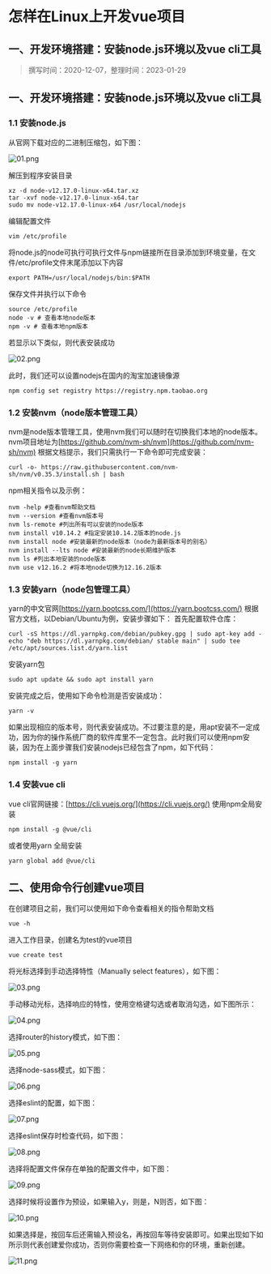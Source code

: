 # 怎样在Linux上开发vue项目

##  一、开发环境搭建：安装node.js环境以及vue cli工具

> 撰写时间：2020-12-07，整理时间：2023-01-29

##  一、开发环境搭建：安装node.js环境以及vue cli工具

### 1.1 安装node.js

从官网下载对应的二进制压缩包，如下图：

![01.png](../img/08-01.png)

解压到程序安装目录

```shell
xz -d node-v12.17.0-linux-x64.tar.xz
tar -xvf node-v12.17.0-linux-x64.tar
sudo mv node-v12.17.0-linux-x64 /usr/local/nodejs
```

编辑配置文件

```shell
vim /etc/profile
```

将node.js的node可执行可执行文件与npm链接所在目录添加到环境变量，在文件/etc/profile文件末尾添加以下内容

```shell
export PATH=/usr/local/nodejs/bin:$PATH
```

保存文件并执行以下命令

```shell
source /etc/profile
node -v # 查看本地node版本
npm -v # 查看本地npm版本
```

若显示以下类似，则代表安装成功

![02.png](../img/08-02.png)

此时，我们还可以设置nodejs在国内的淘宝加速镜像源

```shell
npm config set registry https://registry.npm.taobao.org
```

### 1.2 安装nvm（node版本管理工具）

nvm是node版本管理工具，使用nvm我们可以随时在切换我们本地的node版本。
nvm项目地址为[https://github.com/nvm-sh/nvm](https://github.com/nvm-sh/nvm)
根据文档提示，我们只需执行一下命令即可完成安装：

```shell
curl -o- https://raw.githubusercontent.com/nvm-sh/nvm/v0.35.3/install.sh | bash
```

npm相关指令以及示例：

```shell
nvm -help #查看nvm帮助文档
nvm --version #查看nvm版本号
nvm ls-remote #列出所有可以安装的node版本
nvm install v10.14.2 #指定安装10.14.2版本的node.js
nvm install node #安装最新的node版本（node为最新版本号的别名）
nvm install --lts node #安装最新的node长期维护版本
nvm ls #列出本地安装的node版本
nvm use v12.16.2 #将本地node切换为12.16.2版本
```

### 1.3 安装yarn（node包管理工具）

yarn的中文官网[https://yarn.bootcss.com/](https://yarn.bootcss.com/)
根据官方文档，以Debian/Ubuntu为例，安装步骤如下：
首先配置软件仓库：

```shell
curl -sS https://dl.yarnpkg.com/debian/pubkey.gpg | sudo apt-key add -
echo "deb https://dl.yarnpkg.com/debian/ stable main" | sudo tee /etc/apt/sources.list.d/yarn.list
```

安装yarn包

```shell
sudo apt update && sudo apt install yarn
```

安装完成之后，使用如下命令检测是否安装成功：

```shell
yarn -v
```

如果出现相应的版本号，则代表安装成功。不过要注意的是，用apt安装不一定成功，因为你的操作系统厂商的软件库里不一定包含。此时我们可以使用npm安装，因为在上面步骤我们安装nodejs已经包含了npm，如下代码：

```shell
npm install -g yarn
```

### 1.4 安装vue cli

vue cli官网链接：[https://cli.vuejs.org/](https://cli.vuejs.org/)
使用npm全局安装

```shell
npm install -g @vue/cli
```

或者使用yarn 全局安装

```shell
yarn global add @vue/cli
```

## 二、使用命令行创建vue项目

在创建项目之前，我们可以使用如下命令查看相关的指令帮助文档

```shell
vue -h
```

进入工作目录，创建名为test的vue项目

```shell
vue create test
```

将光标选择到手动选择特性（Manually select features），如下图：

![03.png](../img/08-03.png)

手动移动光标，选择响应的特性，使用空格键勾选或者取消勾选，如下图所示：

![04.png](../img/08-04.png)

选择router的history模式，如下图：

![05.png](../img/08-05.png)

选择node-sass模式，如下图：

![06.png](../img/08-06.png)

选择eslint的配置，如下图：

![07.png](../img/08-07.png)

选择eslint保存时检查代码，如下图：

![08.png](../img/08-08.png)

选择将配置文件保存在单独的配置文件中，如下图：

![09.png](../img/08-09.png)

选择时候将设置作为预设，如果输入y，则是，N则否，如下图：

![10.png](../img/08-10.png)

如果选择是，按回车后还需输入预设名，再按回车等待安装即可。如果出现如下如所示则代表创建爱你成功，否则你需要检查一下网络和你的环境，重新创建。

![11.png](../img/08-11.png)
